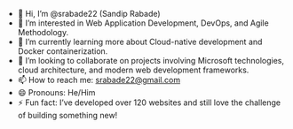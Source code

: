 - 👋 Hi, I’m @srabade22 (Sandip Rabade)
- 👀 I’m interested in Web Application Development, DevOps, and Agile Methodology.
- 🌱 I’m currently learning more about Cloud-native development and Docker containerization.
- 💞️ I’m looking to collaborate on projects involving Microsoft technologies, cloud architecture, and modern web development frameworks.
- 📫 How to reach me: srabade22@gmail.com
- 😄 Pronouns: He/Him
- ⚡ Fun fact: I’ve developed over 120 websites and still love the challenge of building something new!
